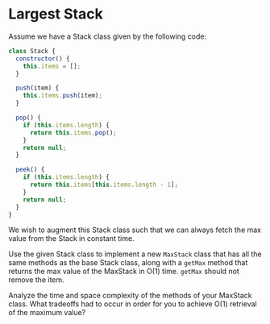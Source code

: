 # Largest Stack

Assume we have a Stack class given by the following code:

```js
class Stack {
  constructor() {
    this.items = [];
  }

  push(item) {
    this.items.push(item);
  }

  pop() {
    if (this.items.length) {
      return this.items.pop();
    }
    return null;
  }

  peek() {
    if (this.items.length) {
      return this.items[this.items.length - 1];
    }
    return null;
  }
}
```

We wish to augment this Stack class such that we can always fetch the max value from the Stack in constant time.

Use the given Stack class to implement a new `MaxStack` class that has all the same methods as the base Stack class, along with a `getMax` method that returns the max value of the MaxStack in O(1) time. `getMax` should not remove the item.

Analyze the time and space complexity of the methods of your MaxStack class. What tradeoffs had to occur in order for you to achieve O(1) retrieval of the maximum value?
